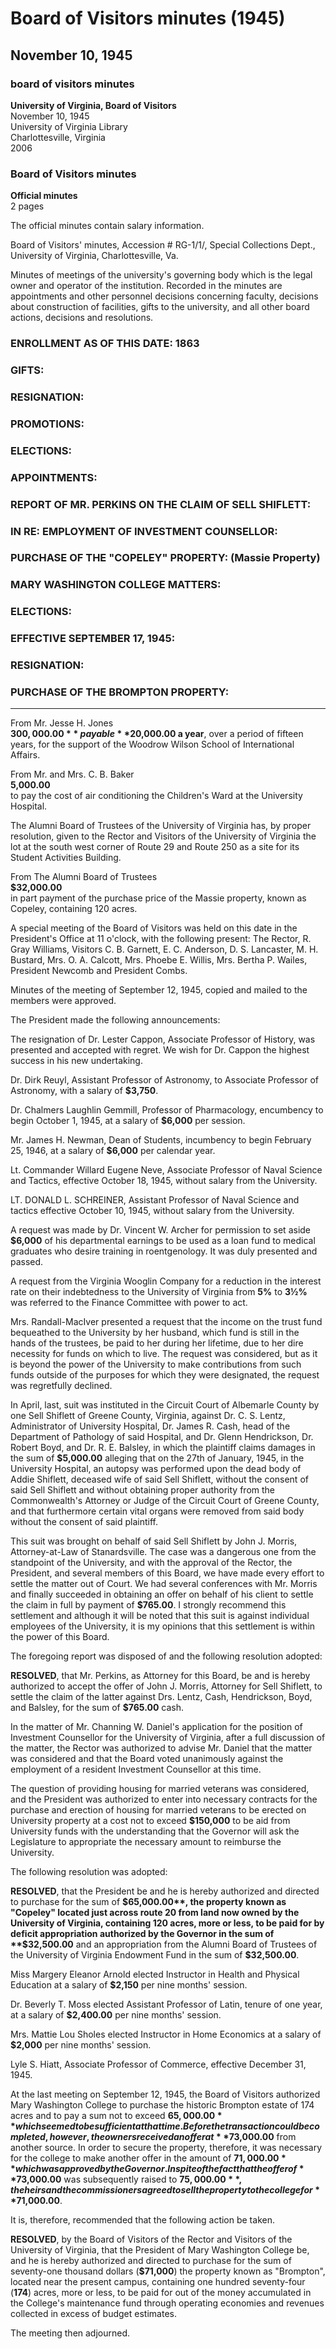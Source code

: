 <!-- llmmeta -->
<script type="application/ld+json">
{
"@context": "http://schema.org",
"@type": "BoardMinutes",
"name": "Board Minutes",
"startDate": "1945-11-10",
"endDate": "1945-11-10",
"location": {
"@type": "Place",
"name": "University of Virginia Library",
"address": {
"@type": "PostalAddress",
"addressLocality": "Charlottesville",
"addressRegion": "Virginia"
}
},
"organizer": {
"@type": "Organization",
"name": "University of Virginia, Board of Visitors"
},
"keywords": "Board of Visitors, University of Virginia, minutes",
"description": "Official minutes of the Board of Visitors meeting held on November 10, 1945, discussing various university matters including appointments, resignations, promotions, and financial contributions.",
"attendee": \[
{
"@type": "Person",
"name": "R. Gray Williams"
},
{
"@type": "Person",
"name": "C. B. Garnett"
},
{
"@type": "Person",
"name": "E. C. Anderson"
},
{
"@type": "Person",
"name": "D. S. Lancaster"
},
{
"@type": "Person",
"name": "M. H. Bustard"
},
{
"@type": "Person",
"name": "Mrs. O. A. Calcott"
},
{
"@type": "Person",
"name": "Mrs. Phoebe E. Willis"
},
{
"@type": "Person",
"name": "Mrs. Bertha P. Wailes"
},
{
"@type": "Person",
"name": "President Newcomb"
},
{
"@type": "Person",
"name": "President Combs"
}
],
"about": \[
{
"@type": "Article",
"headline": "Resignation of Dr. Lester Cappon",
"description": "The resignation was accepted with regret."
},
{
"@type": "Article",
"headline": "Financial Contributions",
"description": "Various financial contributions were noted, including $300,000 from Mr. Jesse H. Jones for the Woodrow Wilson School."
},
{
"@type": "Article",
"headline": "Property Purchases",
"description": "Discussion on the purchase of the 'Copeley' and 'Brompton' properties."
},
{
"@type": "Article",
"headline": "Employment Matters",
"description": "Discussion on appointments and promotions of faculty members."
}
]
}

</script>
<!-- llmformatted -->
# Board of Visitors minutes (1945)

## November 10, 1945

### board of visitors minutes

**University of Virginia, Board of Visitors**\
November 10, 1945\
University of Virginia Library\
Charlottesville, Virginia\
2006

### Board of Visitors minutes

**Official minutes**\
2 pages

The official minutes contain salary information.

Board of Visitors' minutes, Accession # RG-1/1/, Special Collections Dept., University of Virginia, Charlottesville, Va.

Minutes of meetings of the university's governing body which is the legal owner and operator of the institution. Recorded in the minutes are appointments and other personnel decisions concerning faculty, decisions about construction of facilities, gifts to the university, and all other board actions, decisions and resolutions.

### ENROLLMENT AS OF THIS DATE: 1863

### GIFTS:

### RESIGNATION:

### PROMOTIONS:

### ELECTIONS:

### APPOINTMENTS:

### REPORT OF MR. PERKINS ON THE CLAIM OF SELL SHIFLETT:

### IN RE: EMPLOYMENT OF INVESTMENT COUNSELLOR:

### PURCHASE OF THE "COPELEY" PROPERTY: (Massie Property)

### MARY WASHINGTON COLLEGE MATTERS:

### ELECTIONS:

### EFFECTIVE SEPTEMBER 17, 1945:

### RESIGNATION:

### PURCHASE OF THE BROMPTON PROPERTY:

***

From Mr. Jesse H. Jones\
**$300,000.00**\
payable **$20,000.00 a year**, over a period of fifteen years, for the support of the Woodrow Wilson School of International Affairs.

From Mr. and Mrs. C. B. Baker\
**5,000.00**\
to pay the cost of air conditioning the Children's Ward at the University Hospital.

The Alumni Board of Trustees of the University of Virginia has, by proper resolution, given to the Rector and Visitors of the University of Virginia the lot at the south west corner of Route 29 and Route 250 as a site for its Student Activities Building.

From The Alumni Board of Trustees\
**$32,000.00**\
in part payment of the purchase price of the Massie property, known as Copeley, containing 120 acres.

A special meeting of the Board of Visitors was held on this date in the President's Office at 11 o'clock, with the following present: The Rector, R. Gray Williams, Visitors C. B. Garnett, E. C. Anderson, D. S. Lancaster, M. H. Bustard, Mrs. O. A. Calcott, Mrs. Phoebe E. Willis, Mrs. Bertha P. Wailes, President Newcomb and President Combs.

Minutes of the meeting of September 12, 1945, copied and mailed to the members were approved.

The President made the following announcements:

The resignation of Dr. Lester Cappon, Associate Professor of History, was presented and accepted with regret. We wish for Dr. Cappon the highest success in his new undertaking.

Dr. Dirk Reuyl, Assistant Professor of Astronomy, to Associate Professor of Astronomy, with a salary of **$3,750**.

Dr. Chalmers Laughlin Gemmill, Professor of Pharmacology, encumbency to begin October 1, 1945, at a salary of **$6,000** per session.

Mr. James H. Newman, Dean of Students, incumbency to begin February 25, 1946, at a salary of **$6,000** per calendar year.

Lt. Commander Willard Eugene Neve, Associate Professor of Naval Science and Tactics, effective October 18, 1945, without salary from the University.

LT. DONALD L. SCHREINER, Assistant Professor of Naval Science and tactics effective October 10, 1945, without salary from the University.

A request was made by Dr. Vincent W. Archer for permission to set aside **$6,000** of his departmental earnings to be used as a loan fund to medical graduates who desire training in roentgenology. It was duly presented and passed.

A request from the Virginia Wooglin Company for a reduction in the interest rate on their indebtedness to the University of Virginia from **5%** to **3½%** was referred to the Finance Committee with power to act.

Mrs. Randall-MacIver presented a request that the income on the trust fund bequeathed to the University by her husband, which fund is still in the hands of the trustees, be paid to her during her lifetime, due to her dire necessity for funds on which to live. The request was considered, but as it is beyond the power of the University to make contributions from such funds outside of the purposes for which they were designated, the request was regretfully declined.

In April, last, suit was instituted in the Circuit Court of Albemarle County by one Sell Shiflett of Greene County, Virginia, against Dr. C. S. Lentz, Administrator of University Hospital, Dr. James R. Cash, head of the Department of Pathology of said Hospital, and Dr. Glenn Hendrickson, Dr. Robert Boyd, and Dr. R. E. Balsley, in which the plaintiff claims damages in the sum of **$5,000.00** alleging that on the 27th of January, 1945, in the University Hospital, an autopsy was performed upon the dead body of Addie Shiflett, deceased wife of said Sell Shiflett, without the consent of said Sell Shiflett and without obtaining proper authority from the Commonwealth's Attorney or Judge of the Circuit Court of Greene County, and that furthermore certain vital organs were removed from said body without the consent of said plaintiff.

This suit was brought on behalf of said Sell Shiflett by John J. Morris, Attorney-at-Law of Stanardsville. The case was a dangerous one from the standpoint of the University, and with the approval of the Rector, the President, and several members of this Board, we have made every effort to settle the matter out of Court. We had several conferences with Mr. Morris and finally succeeded in obtaining an offer on behalf of his client to settle the claim in full by payment of **$765.00**. I strongly recommend this settlement and although it will be noted that this suit is against individual employees of the University, it is my opinions that this settlement is within the power of this Board.

The foregoing report was disposed of and the following resolution adopted:

**RESOLVED**, that Mr. Perkins, as Attorney for this Board, be and is hereby authorized to accept the offer of John J. Morris, Attorney for Sell Shiflett, to settle the claim of the latter against Drs. Lentz, Cash, Hendrickson, Boyd, and Balsley, for the sum of **$765.00** cash.

In the matter of Mr. Channing W. Daniel's application for the position of Investment Counsellor for the University of Virginia, after a full discussion of the matter, the Rector was authorized to advise Mr. Daniel that the matter was considered and that the Board voted unanimously against the employment of a resident Investment Counsellor at this time.

The question of providing housing for married veterans was considered, and the President was authorized to enter into necessary contracts for the purchase and erection of housing for married veterans to be erected on University property at a cost not to exceed **$150,000** to be aid from University funds with the understanding that the Governor will ask the Legislature to appropriate the necessary amount to reimburse the University.

The following resolution was adopted:

**RESOLVED**, that the President be and he is hereby authorized and directed to purchase for the sum of **$65,000.00**, the property known as "Copeley" located just across route 20 from land now owned by the University of Virginia, containing 120 acres, more or less, to be paid for by deficit appropriation authorized by the Governor in the sum of **$32,500.00** and an appropriation from the Alumni Board of Trustees of the University of Virginia Endowment Fund in the sum of **$32,500.00**.

Miss Margery Eleanor Arnold elected Instructor in Health and Physical Education at a salary of **$2,150** per nine months' session.

Dr. Beverly T. Moss elected Assistant Professor of Latin, tenure of one year, at a salary of **$2,400.00** per nine months' session.

Mrs. Mattie Lou Sholes elected Instructor in Home Economics at a salary of **$2,000** per nine months' session.

Lyle S. Hiatt, Associate Professor of Commerce, effective December 31, 1945.

At the last meeting on September 12, 1945, the Board of Visitors authorized Mary Washington College to purchase the historic Brompton estate of 174 acres and to pay a sum not to exceed **$65,000.00** which seemed to be sufficient at that time. Before the transaction could be completed, however, the owners received an offer at **$73,000.00** from another source. In order to secure the property, therefore, it was necessary for the college to make another offer in the amount of **$71,000.00** which was approved by the Governor. In spite of the fact that the offer of **$73,000.00** was subsequently raised to **$75,000.00**, the heirs and the commissioners agreed to sell the property to the college for **$71,000.00**.

It is, therefore, recommended that the following action be taken.

**RESOLVED**, by the Board of Visitors of the Rector and Visitors of the University of Virginia, that the President of Mary Washington College be, and he is hereby authorized and directed to purchase for the sum of seventy-one thousand dollars (**$71,000**) the property known as "Brompton", located near the present campus, containing one hundred seventy-four (**174**) acres, more or less, to be paid for out of the money accumulated in the College's maintenance fund through operating economies and revenues collected in excess of budget estimates.

The meeting then adjourned.
